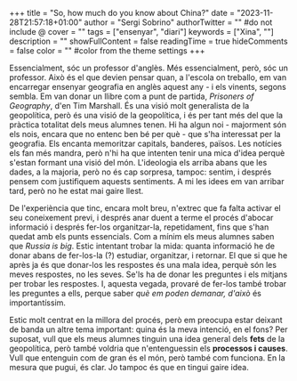 +++
title = "So, how much do you know about China?"
date = "2023-11-28T21:57:18+01:00"
author = "Sergi Sobrino"
authorTwitter = "" #do not include @
cover = ""
tags = ["ensenyar", "diari"]
keywords = ["Xina", ""]
description = ""
showFullContent = false
readingTime = true
hideComments = false
color = "" #color from the theme settings
+++

Essencialment, sóc un professor d'anglès. Més essencialment, però, sóc un professor. Això és el que devien pensar quan, a l'escola on treballo, em van encarregar ensenyar geografia en anglès aquest any - i els vinents, segons sembla. Em van donar un llibre com a punt de partida, *Prisoners of Geography*, d'en Tim Marshall. És una visió molt generalista de la geopolítica, però és una visió de la geopolítica, i és per tant més del que la pràctica totalitat dels meus alumnes tenen. Hi ha algun noi - majorment són els nois, encara que no entenc ben bé per què - que s'ha interessat per la geografia. Els encanta memoritzar capitals, banderes, països. Les notícies els fan més mandra, però n'hi ha que intenten tenir una mica d'idea perquè s'estan formant una visió del món. L'ideologia els arriba abans que les dades, a la majoria, però no és cap sorpresa, tampoc: sentim, i després pensem com justifiquem aquests sentiments. A mi les idees em van arribar tard, però no he estat mai gaire llest. 

De l'experiència que tinc, encara molt breu, n'extrec que fa falta activar el seu coneixement previ, i després anar duent a terme el procés d'abocar informació i després fer-los organitzar-la, repetidament, fins que s'han quedat amb els punts essencials. Com a mínim els meus alumnes saben que *Russia is big*. Estic intentant trobar la mida: quanta informació he de donar abans de fer-los-la (?) estudiar, organitzar, i retornar. El que si que he après ja és que donar-los les respostes és una mala idea, perquè són les meves respostes, no les seves. Se'ls ha de donar les preguntes i els mitjans per trobar les respostes. I, aquesta vegada, provaré de fer-los també trobar les preguntes a ells, perque saber *què em poden demanar, d'això* és importantíssim.

Estic molt centrat en la millora del procés, però em preocupa estar deixant de banda un altre tema important: quina és la meva intenció, en el fons? Per suposat, vull que els meus alumnes tinguin una idea general dels **fets** de la geopolítica, però també voldria que n'entenguessin els **processos i causes**. Vull que entenguin com de gran és el món, però també com funciona. En la mesura que pugui, és clar. Jo tampoc és que en tingui gaire idea.



